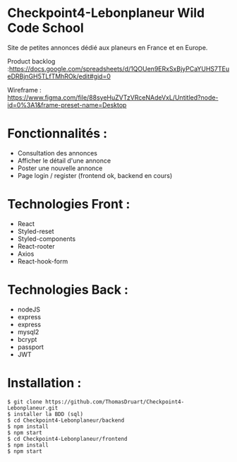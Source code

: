 # Checkpoint4-Lebonplaneur Wild Code School

Site de petites annonces dédié aux planeurs en France et en Europe.

Product backlog :https://docs.google.com/spreadsheets/d/1QOUen9ERxSxBjyPCaYUHS7TEueDRBjnGH5TLfTMhROk/edit#gid=0

Wireframe : https://www.figma.com/file/88syeHuZVTzVRceNAdeVxL/Untitled?node-id=0%3A1&frame-preset-name=Desktop

# Fonctionnalités :

- Consultation des annonces
- Afficher le détail d'une annonce
- Poster une nouvelle annonce
- Page login / register (frontend ok, backend en cours)

# Technologies Front :

- React
- Styled-reset
- Styled-components
- React-rooter
- Axios
- React-hook-form

# Technologies Back :

- nodeJS
- express
- express
- mysql2
- bcrypt
- passport
- JWT

# Installation :

    $ git clone https://github.com/ThomasDruart/Checkpoint4-Lebonplaneur.git
    $ installer la BDD (sql)
    $ cd Checkpoint4-Lebonplaneur/backend
    $ npm install
    $ npm start
    $ cd Checkpoint4-Lebonplaneur/frontend
    $ npm install
    $ npm start
